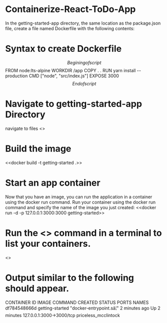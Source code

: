# Containerize-React-ToDo-App

In the getting-started-app directory, the same location as the package.json file, create a file named Dockerfile with the following contents:


# Syntax to create Dockerfile

$$Begining of script$$
FROM node:lts-alpine
WORKDIR /app
COPY . .
RUN yarn install --production
CMD ["node", "src/index.js"]
EXPOSE 3000
$$End of script$$

# Navigate to getting-started-app Directory
navigate to files 
<<cd getting-started-app>>

# Build the image
<<docker build -t getting-started .>>

# Start an app container
Now that you have an image, you can run the application in a container using the docker run command.
Run your container using the docker run command and specify the name of the image you just created:
<<docker run -d -p 127.0.0.1:3000:3000 getting-started>>

# Run the <<docker ps>> command in a terminal to list your containers.
<<docker ps>>

# Output similar to the following should appear.

CONTAINER ID        IMAGE               COMMAND                  CREATED             STATUS              PORTS                      NAMES
df784548666d        getting-started     "docker-entrypoint.sâ¦"   2 minutes ago       Up 2 minutes        127.0.0.1:3000->3000/tcp   priceless_mcclintock

